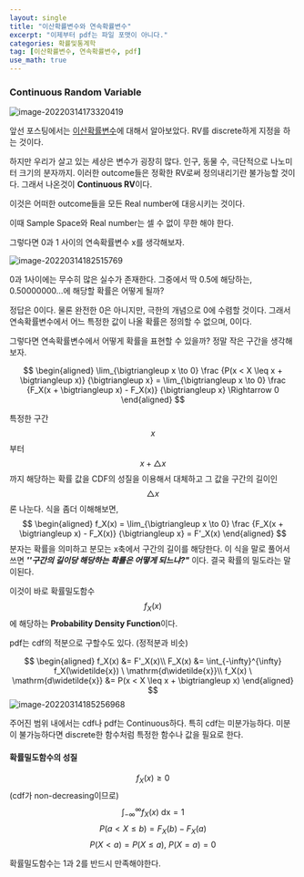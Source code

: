 ```yaml
---
layout: single
title: "이산확률변수와 연속확률변수"
excerpt: "이제부터 pdf는 파일 포맷이 아니다."
categories: 확률및통계학
tag: [이산확률변수, 연속확률변수, pdf]
use_math: true
---
```


### Continuous Random Variable



![image-20220314173320419](https://raw.githubusercontent.com/kjw9899/kjw9899.github.io/master/kjw9899/kjw9899.github.io/assets/images/image-20220314173320419.png)

앞선 포스팅에서는 [이산확률변수](https://kjw9899.github.io/%ED%99%95%EB%A5%A0%EB%B0%8F%ED%86%B5%EA%B3%84%ED%95%99/PS-4/)에 대해서 알아보았다. RV를 discrete하게 지정을 하는 것이다. 

하지만 우리가 살고 있는 세상은 변수가 굉장히 많다. 인구, 동물 수, 극단적으로 나노미터 크기의 분자까지. 이러한 outcome들은 정확한 RV로써 정의내리기란 불가능할 것이다. 그래서 나온것이 **Continuous RV**이다.

이것은 어떠한 outcome들을 모든 Real number에 대응시키는 것이다.

이때 Sample Space와 Real number는 셀 수 없이 무한 해야 한다.



그렇다면  0과 1 사이의 연속확률변수 x를 생각해보자.

![image-20220314182515769](https://raw.githubusercontent.com/kjw9899/kjw9899.github.io/master/kjw9899/kjw9899.github.io/assets/images/image-20220314182515769.png)



0과 1사이에는 무수히 많은 실수가 존재한다. 그중에서 딱 0.5에 해당하는, 0.50000000...에 해당할 확률은 어떻게 될까? 

정답은 0이다. 물론 완전한 0은 아니지만, 극한의 개념으로 0에 수렴할 것이다. 그래서 연속확률변수에서 어느 특정한 값이 나올 확률은 정의할 수 없으며, 0이다.



그렇다면 연속확률변수에서 어떻게 확률을 표현할 수 있을까? 정말 작은 구간을 생각해보자.


$$
\begin{aligned}
\lim_{\bigtriangleup x \to 0} \frac {P(x < X \leq x + \bigtriangleup x)} {\bigtriangleup x} =
\lim_{\bigtriangleup x \to 0} \frac {F_X(x + \bigtriangleup x) - F_X(x)} {\bigtriangleup x} \Rightarrow 0
\end{aligned}
$$




특정한 구간 $$x$$부터 $$ x + \bigtriangleup x$$ 까지 해당하는 확률 값을 CDF의 성질을 이용해서 대체하고 그 값을 구간의 길이인 $$\bigtriangleup x$$론 나눈다. 식을 좀더 이해해보면,
$$
\begin{aligned}
f_X(x) = \lim_{\bigtriangleup x \to 0} \frac {F_X(x + \bigtriangleup x) - F_X(x)} {\bigtriangleup x} = F'_X(x)
\end{aligned}
$$
분자는 확률을 의미하고 분모는 x축에서 구간의 길이를 해당한다. 이 식을 말로 풀어서 쓰면 ***''구간의 길이당 해당하는 확률은 어떻게 되느냐?"*** 이다. 결국 확률의 밀도라는 말이된다.

이것이 바로 확률밀도함수$$f_X(x)$$에 해당하는 **Probability Density Function**이다.



pdf는 cdf의 적분으로 구할수도 있다. (정적분과 비슷)


$$
\begin{aligned}
f_X(x) &= F'_X(x)\\
F_X(x) &= \int_{-\infty}^{\infty} f_X(\widetilde{x}) \ \mathrm{d\widetilde{x}}\\
f_X(x) \ \mathrm{d\widetilde{x}} &= P(x < X \leq x + \bigtriangleup x)
\end{aligned}
$$
![image-20220314185256968](https://raw.githubusercontent.com/kjw9899/kjw9899.github.io/master/kjw9899/kjw9899.github.io/assets/images/image-20220314185256968.png)



주어진 범위 내에서는 cdf나 pdf는 Continuous하다. 특히 cdf는 미분가능하다. 미분이 불가능하다면 discrete한 함수처럼 특정한 함수나 값을 필요로 한다.



#### 확률밀도함수의 성질

$$f_X(x) \geq 0$$ (cdf가 non-decreasing이므로)
$$\int_{-\infty}^{\infty} f_X(x) \ \mathrm{dx} = 1$$
$$P(a < X \leq b) = F_X(b) - F_X(a)$$
$$P(X<a) = P(X \leq a),\ P(X=a) =0$$

확률밀도함수는 1과 2를 반드시 만족해야한다.

























